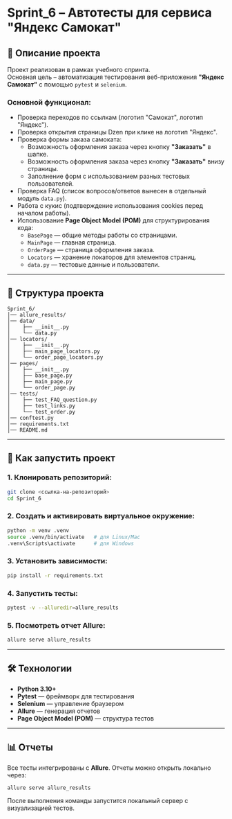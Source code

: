 
# Sprint_6 – Автотесты для сервиса "Яндекс Самокат"

## 📌 Описание проекта
Проект реализован в рамках учебного спринта.  
Основная цель – автоматизация тестирования веб-приложения **"Яндекс Самокат"** с помощью `pytest` и `selenium`.

### Основной функционал:
- Проверка переходов по ссылкам (логотип "Самокат", логотип "Яндекс").
- Проверка открытия страницы Dzen при клике на логотип "Яндекс".
- Проверка формы заказа самоката:
  - Возможность оформления заказа через кнопку **"Заказать"** в шапке.
  - Возможность оформления заказа через кнопку **"Заказать"** внизу страницы.
  - Заполнение форм с использованием разных тестовых пользователей.
- Проверка FAQ (список вопросов/ответов вынесен в отдельный модуль `data.py`).
- Работа с кукис (подтверждение использования cookies перед началом работы).
- Использование **Page Object Model (POM)** для структурирования кода:
  - `BasePage` — общие методы работы со страницами.
  - `MainPage` — главная страница.
  - `OrderPage` — страница оформления заказа.
  - `Locators` — хранение локаторов для элементов страниц.
  - `data.py` — тестовые данные и пользователи.

---

## 📂 Структура проекта

```
Sprint_6/
│── allure_results/
│── data/
│    ├── __init__.py
│    └── data.py
│── locators/
│    ├── __init__.py
│    ├── main_page_locators.py
│    └── order_page_locators.py
│── pages/
│    ├── __init__.py
│    ├── base_page.py
│    ├── main_page.py
│    └── order_page.py
│── tests/
│    ├── test_FAQ_question.py
│    ├── test_links.py
│    └── test_order.py
│── conftest.py
│── requirements.txt
│── README.md

````

---

## 🚀 Как запустить проект

### 1. Клонировать репозиторий:
```bash
git clone <ссылка-на-репозиторий>
cd Sprint_6
````

### 2. Создать и активировать виртуальное окружение:

```bash
python -m venv .venv
source .venv/bin/activate   # для Linux/Mac
.venv\Scripts\activate      # для Windows
```

### 3. Установить зависимости:

```bash
pip install -r requirements.txt
```

### 4. Запустить тесты:

```bash
pytest -v --alluredir=allure_results
```

### 5. Посмотреть отчет Allure:

```bash
allure serve allure_results
```

---

## 🛠 Технологии

* **Python 3.10+**
* **Pytest** — фреймворк для тестирования
* **Selenium** — управление браузером
* **Allure** — генерация отчетов
* **Page Object Model (POM)** — структура тестов

---

## 📊 Отчеты

Все тесты интегрированы с **Allure**.
Отчеты можно открыть локально через:

```bash
allure serve allure_results
```

После выполнения команды запустится локальный сервер с визуализацией тестов.

````

